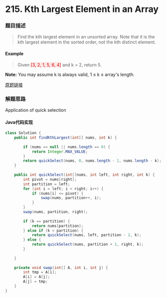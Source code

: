 # 215. Kth Largest Element in an Array

### 题目描述

> Find the kth largest element in an unsorted array. Note that it is the kth largest element in the sorted order, not the kth distinct element.

#### Example
> Given <span style="background-color:#ffe6e6"><font color=#cc0000 >[3, 2, 1, 5, 6, 4]</font></span> and k = 2, return 5.

**Note:**
You may assume k is always valid, 1 ≤ k ≤ array's length.

[原题链接](https://leetcode.com/problems/rotate-array/description/)

### 解题思路

Application of quick selection


#### Java代码实现

```java
class Solution {
    public int findKthLargest(int[] nums, int k) {
        
        if (nums == null || nums.length == 0) {
            return Integer.MAX_VALUE;
        }
        return quickSelect(nums, 0, nums.length - 1, nums.length - k);
    }
        
    public int quickSelect(int[]nums, int left, int right, int k) {
        int pivot = nums[right];
        int partition = left;
        for (int i = left; i < right; i++) {
            if (nums[i] <= pivot) {
                swap(nums, partition++, i);
            }
        }
        swap(nums, partition, right);
    
        if (k == partition) {
            return nums[partition];
        } else if (k < partition) {
            return quickSelect(nums, left, partition - 1, k);
        } else {
            return quickSelect(nums, partition + 1, right, k);
        }
        
    }
    
    private void swap(int[] A, int i, int j) {
    	int tmp = A[i];
    	A[i] = A[j];
    	A[j] = tmp;				
    }
}
```